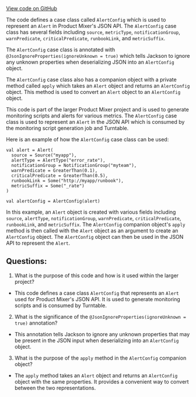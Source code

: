 [View code on GitHub](https://github.com/misbahsy/the-algorithm/product-mixer/core/src/main/scala/com/twitter/product_mixer/core/controllers/AlertConfig.scala)

The code defines a case class called `AlertConfig` which is used to represent an `Alert` in Product Mixer's JSON API. The `AlertConfig` case class has several fields including `source`, `metricType`, `notificationGroup`, `warnPredicate`, `criticalPredicate`, `runbookLink`, and `metricSuffix`. 

The `AlertConfig` case class is annotated with `@JsonIgnoreProperties(ignoreUnknown = true)` which tells Jackson to ignore any unknown properties when deserializing JSON into an `AlertConfig` object. 

The `AlertConfig` case class also has a companion object with a private method called `apply` which takes an `Alert` object and returns an `AlertConfig` object. This method is used to convert an `Alert` object to an `AlertConfig` object. 

This code is part of the larger Product Mixer project and is used to generate monitoring scripts and alerts for various metrics. The `AlertConfig` case class is used to represent an `Alert` in the JSON API which is consumed by the monitoring script generation job and Turntable. 

Here is an example of how the `AlertConfig` case class can be used:

```
val alert = Alert(
  source = Source("myapp"),
  alertType = AlertType("error_rate"),
  notificationGroup = NotificationGroup("myteam"),
  warnPredicate = GreaterThan(0.1),
  criticalPredicate = GreaterThan(0.5),
  runbookLink = Some("http://myapp/runbook"),
  metricSuffix = Some("_rate")
)

val alertConfig = AlertConfig(alert)
``` 

In this example, an `Alert` object is created with various fields including `source`, `alertType`, `notificationGroup`, `warnPredicate`, `criticalPredicate`, `runbookLink`, and `metricSuffix`. The `AlertConfig` companion object's `apply` method is then called with the `Alert` object as an argument to create an `AlertConfig` object. The `AlertConfig` object can then be used in the JSON API to represent the `Alert`.
## Questions: 
 1. What is the purpose of this code and how is it used within the larger project?
- This code defines a case class `AlertConfig` that represents an `Alert` used for Product Mixer's JSON API. It is used to generate monitoring scripts and is consumed by Turntable.
2. What is the significance of the `@JsonIgnoreProperties(ignoreUnknown = true)` annotation?
- This annotation tells Jackson to ignore any unknown properties that may be present in the JSON input when deserializing into an `AlertConfig` object.
3. What is the purpose of the `apply` method in the `AlertConfig` companion object?
- The `apply` method takes an `Alert` object and returns an `AlertConfig` object with the same properties. It provides a convenient way to convert between the two representations.